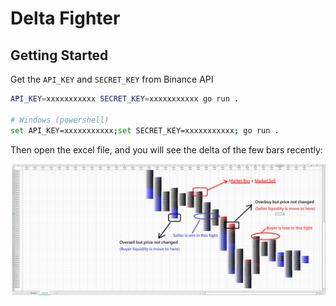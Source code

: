 # Delta Fighter

## Getting Started

Get the `API_KEY` and `SECRET_KEY` from Binance API 

```bash
API_KEY=xxxxxxxxxxx SECRET_KEY=xxxxxxxxxxx go run .

# Windows (powershell)
set API_KEY=xxxxxxxxxxx;set SECRET_KEY=xxxxxxxxxxx; go run .
```

Then open the excel file, and you will see the delta of the few bars recently:

![vp](https://github.com/fatfingererr/go-deltafighter/blob/master/cover.png?raw=true)

